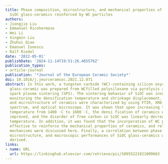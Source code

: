 ```yaml
---
title: Phase composition, microstructure, and mechanical properties of polymer-derived
  SiOC glass-ceramics reinforced by WC particles
authors:
- Jiongjie Liu
- Emmanuel Ricohermoso
- Wei Li
- Xingmin Liu
- Zhuhui Qiao
- Emanuel Ionescu
- Ralf Riedel
date: '2022-05-01'
publishDate: '2024-11-14T19:51:26.465576Z'
publication_types:
- article-journal
publication: '*Journal of the European Ceramic Society*'
doi: 10.1016/j.jeurceramsoc.2021.12.071
abstract: In this work, a tungsten carbide (WC)-containing silicon oxycarbide (SiOC)
  glass-ceramic was prepared from WCfilled polysiloxane via pyrolysis and subsequent
  spark plasma sintering (SPS). The sintering behavior of SiOC was investigated by
  monitoring the densification temperature and shrinkage displacement. The phase composition
  and microstructure of ceramics were characterized by using FTIR, XRD, SEM, Raman
  spectrum, and optical microscope. It was shown that upon increasing the sintering
  temperature from 1400 ◦C to 1600 ◦C, the densi­ fication of ceramics was further
  improved, and the disorder of free carbon in SiOC was linearly decreased with sintering
  temperature. In addition, it was found that the incorporation of WC particles was
  effective to reinforce the mechanical properties of ceramics, and relevant strengthening
  mechanisms were discussed here. Finally, a correlation between phase composition,
  microstructure, and macroscopic performances of SiOC glass-ceramics was successfully
  derived.
links:
- name: URL
  url: https://linkinghub.elsevier.com/retrieve/pii/S0955221921009663
---
```

